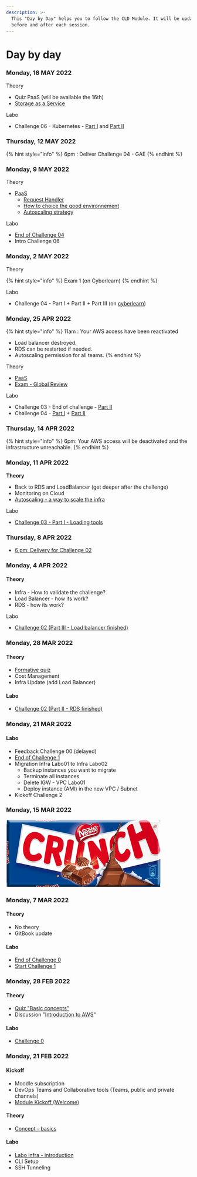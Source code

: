 ```yaml
---
description: >-
  This "Day by Day" helps you to follow the CLD Module. It will be updated
  before and after each session.
---
```


# Day by day

### Monday, 16 MAY 2022

Theory

* Quiz PaaS (will be available the 16th)
* [Storage as a Service](https://cyberlearn.hes-so.ch/pluginfile.php/3796944/mod\_resource/content/6/CLD%20Lc05%20Storage%20as%20a%20service%20and%20NoSQL.pdf)

Labo

* Challenge 06 - Kubernetes - [Part I](challenges/challenge-06/c6-part-i-prerequisites.md) and [Part II](broken-reference)

### Thursday, 12 MAY 2022

{% hint style="info" %}
6pm : Deliver Challenge 04 - GAE
{% endhint %}

### Monday, 9 MAY 2022

Theory

* [PaaS](https://cyberlearn.hes-so.ch/pluginfile.php/3796941/mod\_resource/content/5/CLD%20Lc04%20Platform%20as%20a%20Service.pdf)
  * [Request Handler](https://cyberlearn.hes-so.ch/pluginfile.php/3796941/mod\_resource/content/5/CLD%20Lc04%20Platform%20as%20a%20Service.pdf)
  * [How to choice the good environnement](https://cyberlearn.hes-so.ch/pluginfile.php/3796941/mod\_resource/content/5/CLD%20Lc04%20Platform%20as%20a%20Service.pdf)
  * [Autoscaling strategy](https://cyberlearn.hes-so.ch/pluginfile.php/3796941/mod\_resource/content/5/CLD%20Lc04%20Platform%20as%20a%20Service.pdf)

Labo

* [End of Challenge 04](https://cyberlearn.hes-so.ch/mod/assign/view.php?id=1684948)
* Intro Challenge 06

### Monday, 2 MAY 2022

Theory

{% hint style="info" %}
Exam 1 (on Cyberlearn)
{% endhint %}

Labo

* Challenge 04 - Part I + Part II + Part III (on [cyberlearn](https://cyberlearn.hes-so.ch/mod/assign/view.php?id=1684948))

### Monday, 25 APR 2022

{% hint style="info" %}
11am : Your AWS access have been reactivated

* Load balancer destroyed.
* RDS can be restarted if needed.
* Autoscaling permission for all teams.
{% endhint %}

Theory

* [PaaS](https://cyberlearn.hes-so.ch/pluginfile.php/3796941/mod\_resource/content/5/CLD%20Lc04%20Platform%20as%20a%20Service.pdf)
* [Exam - Global Review](quiz.md)

Labo

* Challenge 03 - End of challenge - [Part II](challenges/challenge-03/c3-part-ii-monitor-and-scale-your-cloud.md)
* Challenge 04 - [Part I](challenges/challenge-04/c4-tutorial/gcp-coupon-for-google-engine.md) + [Part II](broken-reference)

### Thursday, 14 APR 2022

{% hint style="info" %}
6pm: Your AWS access will be deactivated and the infrastructure unreachable.
{% endhint %}

### **Monday, 11 APR 2022**

**Theory**

* Back to RDS and LoadBalancer (get deeper after the challenge)
* Monitoring on Cloud
* [Autoscaling - a way to scale the infra](https://cyberlearn.hes-so.ch/pluginfile.php/3796939/mod\_resource/content/7/CLD%20Lc03%20Scalable%20apps%20on%20IaaS.pdf)

Labo

* [Challenge 03 - Part I - Loading tools](challenges/challenge-03/c3-part-i-loading-tools.md)

### Thursday, 8 APR 2022

* [6 pm: Delivery for Challenge 02](challenges/challenge-02/)

### Monday, 4 APR 2022

#### Theory

* Infra - How to validate the challenge?
* Load Balancer - how its work?
* RDS - how its work?

Labo

* [Challenge 02 (Part III - Load balancer finished)](challenges/challenge-02/c2-part-iii-load-balancer.md)

### Monday, 28 MAR 2022

#### Theory

* [Formative quiz](https://forms.office.com/Pages/ResponsePage.aspx?id=JPdyo7LAoE6r-w64xvhOQJEkRsVIVXJJqNFbAYkuO95UMUZLTzVXNkNHVVlMUjlCSFRLRUozMURCQy4u)
* Cost Management
* Infra Update (add Load Balancer)

#### Labo

* [Challenge 02 (Part II - RDS finished)](challenges/challenge-02/c2-part-ii-rds.md)

### Monday, 21 MAR 2022

#### Labo

* Feedback Challenge 00 (delayed)
* [End of Challenge 1](challenges/challenge-01/)
* Migration Infra Labo01 to Infra Labo02
  * Backup instances you want to migrate
  * Terminate all instances
  * Delete IGW - VPC Labo01
  * Deploy instance (AMI) in the new VPC / Subnet
* Kickoff Challenge 2

### Monday, 15 MAR 2022



![](../../.gitbook/assets/crunch.PNG)

### Monday, 7 MAR 2022

#### Theory

* No theory
* GitBook update&#x20;

#### Labo

* [End of Challenge 0](challenges/challenge-00/)
* [Start Challenge 1](challenges/challenge-01/)

### Monday, 28 FEB 2022

#### Theory

* [Quiz "Basic concepts"](https://forms.office.com/Pages/ResponsePage.aspx?id=JPdyo7LAoE6r-w64xvhOQJEkRsVIVXJJqNFbAYkuO95UMUZLTzVXNkNHVVlMUjlCSFRLRUozMURCQy4u)
* Discussion "[Introduction to AWS](https://cyberlearn.hes-so.ch/pluginfile.php/3796936/mod\_resource/content/6/CLD%20Lc02%20Introduction%20to%20Amazon%20Web%20Services.pdf)"

#### Labo

* [Challenge 0](challenges/challenge-00/)

### Monday, 21 FEB 2022

#### Kickoff

* Moodle subscription
* DevOps Teams and Collaborative tools (Teams, public and private channels)
* [Module Kickoff (Welcome)](https://cyberlearn.hes-so.ch/pluginfile.php/3796934/mod\_resource/content/5/CLD%20Lc00%20Welcome.pdf)

#### Theory

* [Concept - basics](https://cyberlearn.hes-so.ch/pluginfile.php/3796935/mod\_resource/content/6/CLD%20Lc01%20Basic%20concepts.pdf)

#### Labo

* [Labo infra - introduction](broken-reference)
* CLI Setup
* SSH Tunneling



####
